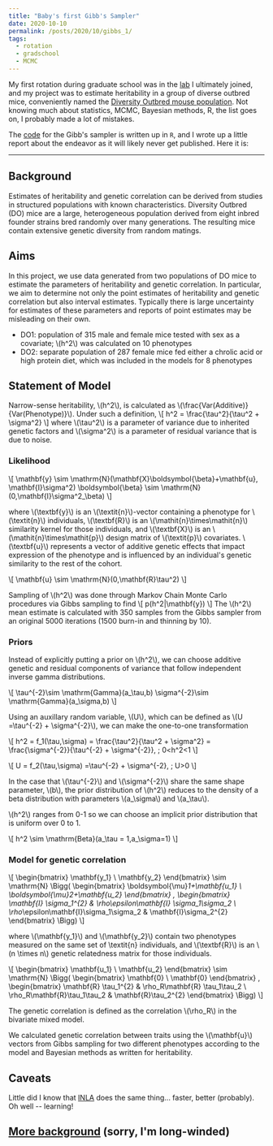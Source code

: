 ```yaml
---
title: "Baby's first Gibb's Sampler"
date: 2020-10-10  
permalink: /posts/2020/10/gibbs_1/
tags:
  - rotation
  - gradschool
  - MCMC
---
```


My first rotation during graduate school was in the [lab](https://www.valdarlab.unc.edu) I ultimately joined, and my project was to estimate heritability in a group of diverse outbred mice, conveniently named the [Diversity Outbred mouse population](https://www.ncbi.nlm.nih.gov/pmc/articles/PMC3524832/). Not knowing much about statistics, MCMC, Bayesian methods, R, the list goes on, I probably made a lot of mistakes.

The [code](https://github.com/kathiesun/h2_src) for the Gibb's sampler is written up in `R`, and I wrote up a little report about the endeavor as it will likely never get published. Here it is:

-------------

## Background
Estimates of heritability and genetic correlation can be derived from studies in structured populations with known characteristics. Diversity Outbred (DO) mice are a large, heterogeneous population derived from eight inbred founder strains bred randomly over many generations. The resulting mice contain extensive genetic diversity from random matings.


## Aims
In this project, we use data generated from two populations of DO mice to estimate the parameters of heritability and genetic correlation. In particular, we aim to determine not only the point estimates of heritability and genetic correlation but also interval estimates. Typically there is large uncertainty for estimates of these parameters and reports of point estimates may be misleading on their own.
  - DO1: population of 315 male and female mice tested with sex as a covariate; \\(h^2\\) was calculated on 10 phenotypes
  - DO2: separate population of 287 female mice fed either a chrolic acid or high protein diet, which was included in the models for 8 phenotypes

## Statement of Model

Narrow-sense heritability, \\(h^2\\), is calculated as \\(\frac{Var(Additive)}{Var(Phenotype)}\\). Under such a definition,
\\[ h^2 = \frac{\tau^2}{\tau^2 + \sigma^2} \\]
where \\(\tau^2\\) is a parameter of variance due to inherited genetic factors and \\(\sigma^2\\) is a parameter of residual variance that is due to noise.

### Likelihood
\\[
\mathbf{y} \sim \mathrm{N}(\mathbf{X}\boldsymbol{\beta}+\mathbf{u}, \mathbf{I}\sigma^2)
\boldsymbol{\beta} \sim \mathrm{N}(0,\mathbf{I}\sigma^2_\beta)
\\]

where \\(\textbf{y}\\) is an \\(\textit{n}\\)-vector containing a phenotype for \\(\textit{n}\\) individuals, \\(\textbf{R}\\) is an \\(\mathit{n}\times\mathit{n}\\) similarity kernel for those individuals, and \\(\textbf{X}\\) is an \\(\mathit{n}\times\mathit{p}\\) design matrix of \\(\textit{p}\\) covariates. \\(\textbf{u}\\) represents a vector of additive genetic effects that impact expression of the phenotype and is influenced by an individual's genetic similarity to the rest of the cohort.

\\[
\mathbf{u} \sim \mathrm{N}(0,\mathbf{R}\tau^2)
\\]

Sampling of \\(h^2\\) was done through Markov Chain Monte Carlo procedures via Gibbs sampling to find
\\[
p(h^2|\mathbf{y})
\\]
The \\(h^2\\) mean estimate is calculated with 350 samples from the Gibbs sampler from an original 5000 iterations (1500 burn-in and thinning by 10).

### Priors
Instead of explicitly putting a prior on \\(h^2\\), we can choose additive genetic and residual components of variance that follow independent inverse gamma distributions.

\\[
\tau^{-2}\sim \mathrm{Gamma}(a_\tau,b)
\sigma^{-2}\sim \mathrm{Gamma}(a_\sigma,b)
\\]

Using an auxillary random variable, \\(U\\), which can be defined as \\(U =\tau^{-2} + \sigma^{-2}\\), we can make the one-to-one transformation

\\[
h^2 = f_1(\tau,\sigma) = \frac{\tau^2}{\tau^2 + \sigma^2} = \frac{\sigma^{-2}}{\tau^{-2} + \sigma^{-2}}, \; 0<h^2<1
\\]

\\[
U = f_2(\tau,\sigma) =\tau^{-2} + \sigma^{-2}, \; U>0
\\]

In the case that \\(\tau^{-2}\\) and \\(\sigma^{-2}\\) share the same shape parameter, \\(b\\), the prior distribution of \\(h^2\\) reduces to the density of a beta distribution with parameters \\(a_\sigma\\) and \\(a_\tau\\).

\\(h^2\\) ranges from 0-1 so we can choose an implicit prior distribution that is uniform over 0 to 1.

\\[
h^2 \sim \mathrm{Beta}(a_\tau = 1,a_\sigma=1)
\\]

### Model for genetic correlation

\\[
\begin{bmatrix}
		\mathbf{y_1} \\
		\mathbf{y_2}
\end{bmatrix}
\sim
		\mathrm{N} \Bigg(
\begin{bmatrix}
		\boldsymbol{\mu}_1+\mathbf{u_1} \\
		\boldsymbol{\mu}_2+\mathbf{u_2}
\end{bmatrix} ,
\begin{bmatrix}
		\mathbf{I} \sigma_1^{2}  & \rho_\epsilon\mathbf{I} \sigma_1\sigma_2 \\
		\rho_\epsilon\mathbf{I}\sigma_1\sigma_2   & \mathbf{I}\sigma_2^{2}
\end{bmatrix}
\Bigg)
\\]

where \\(\mathbf{y_1}\\) and \\(\mathbf{y_2}\\) contain two phenotypes measured on the same set of \textit{n} individuals, and \\(\textbf{R}\\) is an \\(n \times n\\) genetic relatedness matrix for those individuals.

\\[
\begin{bmatrix}
		\mathbf{u_1} \\
		\mathbf{u_2}
\end{bmatrix}
\sim
\mathrm{N} \Bigg(
\begin{bmatrix}
		\mathbf{0} \\
		\mathbf{0}
\end{bmatrix} ,
\begin{bmatrix}
		\mathbf{R} \tau_1^{2}  & \rho_R\mathbf{R} \tau_1\tau_2 \\
		\rho_R\mathbf{R}\tau_1\tau_2   & \mathbf{R}\tau_2^{2}
\end{bmatrix}
\Bigg)
\\]

The genetic correlation is defined as the correlation \\(\rho_R\\) in the bivariate mixed model.

We calculated genetic correlation between traits using the \\(\mathbf{u}\\) vectors from Gibbs sampling for two different phenotypes according to the model and Bayesian methods as written for heritability.

## Caveats
Little did I know that [INLA](https://www.ncbi.nlm.nih.gov/pmc/articles/PMC3737164/) does the same thing... faster, better (probably). Oh well -- learning!


## [More background](/random/2020/10/gibbs_2/) (sorry, I'm long-winded)
